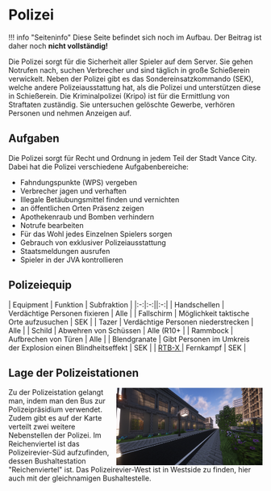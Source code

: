 # Polizei

!!! info "Seiteninfo" 
      Diese Seite befindet sich noch im Aufbau. Der Beitrag ist daher noch **nicht vollständig!**
      
Die Polizei sorgt für die Sicherheit aller Spieler auf dem Server. Sie gehen Notrufen nach, suchen Verbrecher und sind täglich in große Schießerein verwickelt. Neben der Polizei gibt es das Sondereinsatzkommando (SEK), welche andere Polizeiausstattung hat, als die Polizei und unterstützen diese in Schießerein.
Die Kriminalpolizei (Kripo) ist für die Ermittlung von Straftaten zuständig. Sie untersuchen gelöschte Gewerbe, verhören Personen und nehmen Anzeigen auf.

## Aufgaben

Die Polizei sorgt für Recht und Ordnung in jedem Teil der Stadt Vance City. Dabei hat die Polizei verschiedene Aufgabenbereiche:

* Fahndungspunkte (WPS) vergeben
* Verbrecher jagen und verhaften
* Illegale Betäubungsmittel finden und vernichten
* an öffentlichen Orten Präsenz zeigen
* Apothekenraub und Bomben verhindern
* Notrufe bearbeiten
* Für das Wohl jedes Einzelnen Spielers sorgen
* Gebrauch von exklusiver Polizeiausstattung
* Staatsmeldungen ausrufen
* Spieler in der JVA kontrollieren

## Polizeiequip

| Equipment | Funktion | Subfraktion |
|:-:|:-:||:-:|
| Handschellen | Verdächtige Personen fixieren | Alle |
| Fallschirm | Möglichkeit taktische Orte aufzusuchen | SEK |
| Tazer | Verdächtige Personen niederstrecken | Alle |
| Schild | Abwehren von Schüssen | Alle (R10+ |
| Rammbock | Aufbrechen von Türen | Alle |
| Blendgranate | Gibt Personen im Umkreis der Explosion einen Blindheitseffekt | SEK |
| [RTB-X ](../../pages/items/weapons/sniper.md) | Fernkampf | SEK |

## Lage der Polizeistationen
<img align="right" width="290" eight="290" src="../../../assets/image/fraktionen/PolizeiHQ.png">

Zu der Polizeistation gelangt man, indem man den Bus zur Polizeipräsidium verwendet. Zudem gibt es auf der Karte verteilt zwei weitere Nebenstellen der Polizei. Im Reichenviertel ist das Polizeirevier-Süd aufzufinden, dessen Bushaltestation "Reichenviertel" ist. Das Polizeirevier-West ist in Westside zu finden, hier auch mit der gleichnamigen Bushaltestelle.  

